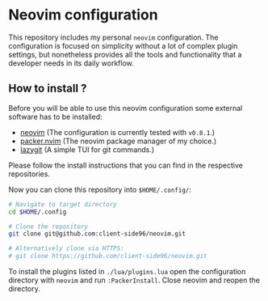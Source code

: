 # Neovim configuration

This repository includes my personal `neovim` configuration.
The configuration is focused on simplicity without a lot of
complex plugin settings, but nonetheless provides all the 
tools and functionality that a developer needs in its daily
workflow.

## How to install ?

Before you will be able to use this neovim configuration
some external software has to be installed:

- [neovim](https://github.com/neovim/neovim/tree/v0.8.1)
  (The configuration is currently tested with `v0.8.1`.)
- [packer.nvim](https://github.com/wbthomason/packer.nvim)
  (The neovim package manager of my choice.)
- [lazygit](https://github.com/jesseduffield/lazygit)
  (A simple TUI for git commands.)

Please follow the install instructions that you can find in
the respective repositories.

Now you can clone this repository into `$HOME/.config/`:

```bash
# Navigate to target directory
cd $HOME/.config 

# Clone the repository
git clone git@github.com:client-side96/neovim.git

# Alternatively clone via HTTPS: 
# git clone https://github.com/client-side96/neovim.git
```

To install the plugins listed in `./lua/plugins.lua`
open the configuration directory with `neovim` and
run `:PackerInstall`. Close neovim and reopen the directory.
